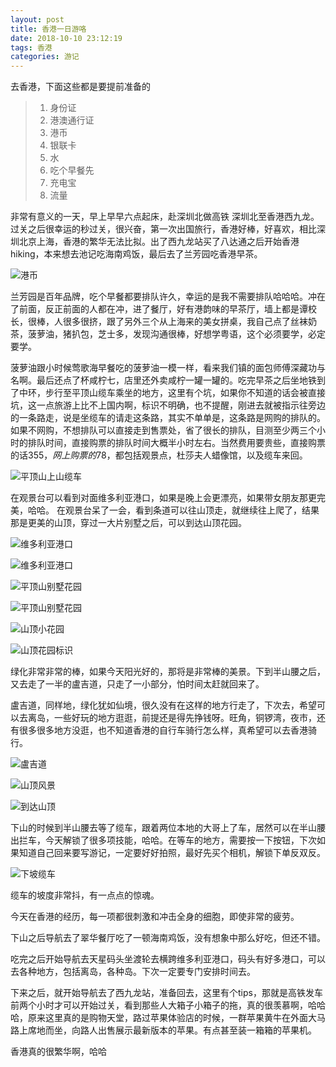 ```yaml
---
layout: post
title: 香港一日游咯
date: 2018-10-10 23:12:19
tags: 香港
categories: 游记
---
```


去香港，下面这些都是要提前准备的

>  1. 身份证
>  2. 港澳通行证
>  3. 港币
>  4. 银联卡
>  5. 水
>  6. 吃个早餐先
>  7. 充电宝
>  8. 流量


非常有意义的一天，早上早早六点起床，赴深圳北做高铁 深圳北至香港西九龙。过关之后很幸运的秒过关，很兴奋，第一次出国旅行，香港好棒，好喜欢，相比深圳北京上海，香港的繁华无法比拟。出了西九龙站买了八达通之后开始香港hiking，本来想去池记吃海南鸡饭，最后去了兰芳园吃香港早茶。

![港币](https://user-images.githubusercontent.com/9835391/46814345-0dd58980-cdab-11e8-8e33-b6835414c7db.jpeg)


兰芳园是百年品牌，吃个早餐都要排队许久，幸运的是我不需要排队哈哈哈。冲在了前面，反正前面的人都在冲，进了餐厅，好有港韵味的早茶厅，墙上都是谭校长，很棒，人很多很挤，跟了另外三个从上海来的美女拼桌，我自己点了丝袜奶茶，菠萝油，猪扒包，芝士多，发现沟通很棒，好想学粤语，这个必须要学，必定要学。

菠萝油跟小时候莺歌海早餐吃的菠萝油一模一样，看来我们镇的面包师傅深藏功与名啊。最后还点了杯咸柠七，店里还外卖咸柠一罐一罐的。吃完早茶之后坐地铁到了中环，步行至平顶山缆车乘坐的地方，这里有个坑，如果你不知道的话会被直接坑，这一点旅游上比不上国内啊，标识不明确，也不提醒，刚进去就被指示往旁边的一条路走，说是坐缆车的请走这条路，其实不单单是，这条路是网购的排队的。如果不网购，不想排队可以直接走到售票处，省了很长的排队，目测至少两三个小时的排队时间，直接购票的排队时间大概半小时左右。当然费用要贵些，直接购票的话$355，网上购票的$78，都包括观景点，杜莎夫人蜡像馆，以及缆车来回。


![平顶山上山缆车](https://user-images.githubusercontent.com/9835391/46814493-6d339980-cdab-11e8-8970-51d11f7511d5.jpeg)


在观景台可以看到对面维多利亚港口，如果是晚上会更漂亮，如果带女朋友那更完美，哈哈。
在观景台呆了一会，看到条道可以往山顶走，就继续往上爬了，结果那是更美的山顶，穿过一大片别墅之后，可以到达山顶花园。


![维多利亚港口](https://user-images.githubusercontent.com/9835391/46814497-702e8a00-cdab-11e8-9908-63b368d148eb.jpeg)


![维多利亚港口](https://user-images.githubusercontent.com/9835391/46814517-80df0000-cdab-11e8-90df-93fb5aa2d2a3.jpeg)


![平顶山别墅花园](https://user-images.githubusercontent.com/9835391/46814643-c7345f00-cdab-11e8-9a01-1217e6165b3b.jpeg)

![平顶山别墅花园](https://user-images.githubusercontent.com/9835391/46814646-c8fe2280-cdab-11e8-8b81-381ddd726a8d.jpeg)




![山顶小花园](https://user-images.githubusercontent.com/9835391/46814757-f8ad2a80-cdab-11e8-98c8-07298903bca3.jpeg)


![山顶花园标识](https://user-images.githubusercontent.com/9835391/46814768-ff3ba200-cdab-11e8-9e5b-75c019289e26.jpeg)


绿化非常非常的棒，如果今天阳光好的，那将是非常棒的美景。下到半山腰之后，又去走了一半的盧吉道，只走了一小部分，怕时间太赶就回来了。


盧吉道，同样地，绿化犹如仙境，很久没有在这样的地方行走了，下次去，希望可以去离岛，一些好玩的地方逛逛，前提还是得先挣钱呀。旺角，铜锣湾，夜市，还有很多很多地方没逛，也不知道香港的自行车骑行怎么样，真希望可以去香港骑行。


![盧吉道](https://user-images.githubusercontent.com/9835391/46814839-298d5f80-cdac-11e8-99be-db168737e523.jpeg)


![山顶风景](https://user-images.githubusercontent.com/9835391/46814843-2b572300-cdac-11e8-8134-0712982b180b.jpeg)

![到达山顶](https://user-images.githubusercontent.com/9835391/46814844-2db97d00-cdac-11e8-9258-bc8830eafc1c.jpeg)


下山的时候到半山腰去等了缆车，跟着两位本地的大哥上了车，居然可以在半山腰出拦车，今天解锁了很多项技能，哈哈。在等车的地方，需要按一下按钮，下次如果知道自己回来要写游记，一定要好好拍照，最好先买个相机，解锁下单反双反。

![下坡缆车](https://user-images.githubusercontent.com/9835391/46814861-3742e500-cdac-11e8-98b5-7719e7345f11.jpeg)


缆车的坡度非常抖，有一点点的惊魂。

今天在香港的经历，每一项都很刺激和冲击全身的细胞，即使非常的疲劳。

下山之后导航去了翠华餐厅吃了一顿海南鸡饭，没有想象中那么好吃，但还不错。

吃完之后开始导航去天星码头坐渡轮去横跨维多利亚港口，码头有好多港口，可以去各种地方，包括离岛，各种岛。下次一定要专门安排时间去。


下来之后，就开始导航去了西九龙站，准备回去，这里有个tips，那就是高铁发车前两个小时才可以开始过关，看到那些人大箱子小箱子的拖，真的很羡慕啊，哈哈哈，原来这里真的是购物天堂，路过苹果体验店的时候，一群苹果黄牛在外面大马路上席地而坐，向路人出售展示最新版本的苹果。有点甚至装一箱箱的苹果机。

香港真的很繁华啊，哈哈











